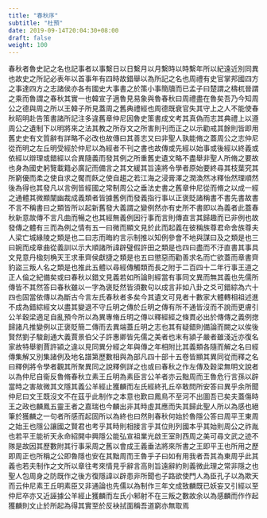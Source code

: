 ```yaml
---
title: "春秋序"
subtitle: "杜預"
date: 2019-09-14T20:04:30+08:00
draft: false
weight: 100
---
```



春秋者魯史記之名也記事者以事繫日以日繫月以月繫時以時繫年所以紀遠近別同異也故史之所記必表年以首事年有四時故錯舉以為所記之名也周禮有史官掌邦國四方之事達四方之志諸侯亦各有國史大事書之於策小事簡牘而已孟子曰楚謂之檮杌晉謂之乘而魯謂之春秋其實一也韓宣子適魯見易象與魯春秋曰周禮盡在魯矣吾乃今知周公之德與周之所以王韓子所見蓋周之舊典禮經也周德既衰官失其守上之人不能使春秋昭明赴告策書諸所記注多違舊章仲尼因魯史策書成文考其真偽而志其典禮上以遵周公之遺制下以明將來之法其教之所存文之所害則刊而正之以示勸戒其餘則皆即用舊史史有文質辭有詳略不必改也故傳曰其善志又曰非聖人孰能脩之蓋周公之志仲尼從而明之左丘明受經於仲尼以為經者不刊之書也故傳或先經以始事或後經以終義或依經以辯理或錯經以合異隨義而發其例之所重舊史遺文略不盡舉非聖人所脩之要故也身為國史躬覽載籍必廣記而備言之其文緩其旨遠將令學者原始要終尋其枝葉究其所窮優而柔之使自求之饜而飫之使自趨之若江海之浸膏澤之潤渙然冰釋怡然理順然後為得也其發凡以言例皆經國之常制周公之垂法史書之舊章仲尼從而脩之以成一經之通體其微顯闡幽裁成義類者皆據舊例而發義指行事以正褒貶諸稱書不書先書故書不言不稱書曰之類皆所以起新舊發大義謂之變例然亦有史所不書即以為義者此蓋春秋新意故傳不言凡曲而暢之也其經無義例因行事而言則傳直言其歸趣而已非例也故發傳之體有三而為例之情有五一曰微而顯文見於此而起義在彼稱族尊君命舍族尊夫人梁亡城緣陵之類是也二曰志而晦約言示制推以知例參會不地與謀曰及之類是也三曰婉而成章曲從義訓以示大順諸所諱辟璧假許田之類是也四曰盡而不汙直書其事具文見意丹楹刻桷天王求車齊侯獻捷之類是也五曰懲惡而勸善求名而亡欲蓋而章書齊豹盜三叛人名之類是也推此五體以尋經傳觸類而長之附于二百四十二年行事王道之正人倫之紀備矣或曰春秋以錯文見義若如所論則經當有事同文異而無其義也先儒所傳皆不其然答曰春秋雖以一字為褒貶然皆須數句以成言非如八卦之爻可錯綜為六十四也固當依傳以為斷古今言左氏春秋者多矣今其遺文可見者十數家大體轉相祖述進不成為錯綜經文以盡其變退不守丘明之傳於丘明之傳有所不通皆沒而不說而更膚引公羊穀梁適足自亂預今所以為異專脩丘明之傳以釋經經之條貫必出於傳傳之義例揔歸諸凡推變例以正褒貶簡二傳而去異端蓋丘明之志也其有疑錯則備論而闕之以俟後賢然劉子駿創通大義賈景伯父子許惠卿皆先儒之美者也末有潁子嚴者雖淺近亦復名家故特舉劉賈許潁之違以見同異分經之年與傳之年相附比其義類各隨而解之名曰經傳集解又別集諸例及地名譜第歷數相與為部凡四十部十五卷皆顯其異同從而釋之名曰釋例將令學者觀其所聚異同之說釋例詳之也或曰春秋之作左傳及穀梁無明文說者以為仲尼自衞反魯脩春秋立素王丘明為素臣言公羊者亦云黜周而王魯危行言孫以辟當時之害故微其文隱其義公羊經止獲麟而左氏經終孔丘卒敢問所安答曰異乎余所聞仲尼曰文王既沒文不在茲乎此制作之本意也歎曰鳳鳥不至河不出圖吾已矣夫蓋傷時王之政也麟鳳五靈王者之嘉瑞也今麟出非其時虛其應而失其歸此聖人所以為感也絕筆於獲麟之一句者所感而起固所以為終也曰然則春秋何始於魯隱公答曰周平王東周之始王也隱公讓國之賢君也考乎其時則相接言乎其位則列國本乎其始則周公之祚胤也若平王能祈天永命紹開中興隱公能弘宣祖業光啟王室則西周之美可尋文武之迹不隊是故因其歷數附其行事采周之舊以會成王義垂法將來所書之王即平王也所用之歷即周正也所稱之公即魯隱也安在其黜周而王魯乎子曰如有用我者吾其為東周乎此其義也若夫制作之文所以章往考來情見乎辭言高則旨遠辭約則義微此理之常非隱之也聖人包周身之防既作之後方復隱諱以辟患非所聞也子路欲使門人為臣孔子以為欺天而云仲尼素王丘明素臣又非通論也先儒以為制作三年文成致麟既已妖妄又引經以至仲尼卒亦又近誣據公羊經止獲麟而左氏小邾射不在三叛之數故余以為感麟而作作起獲麟則文止於所起為得其實至於反袂拭面稱吾道窮亦無取焉
